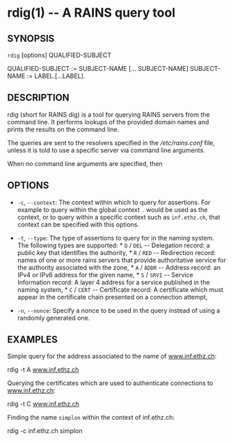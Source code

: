 rdig(1) -- A RAINS query tool
=================================

## SYNOPSIS

`rdig` [options] QUALIFIED-SUBJECT

QUALIFIED-SUBJECT := SUBJECT-NAME [... SUBJECT-NAME]
SUBJECT-NAME := LABEL.[...LABEL].

## DESCRIPTION

rdig (short for RAINS dig) is a tool for querying RAINS servers from the command line. It performs
lookups of the provided domain names and prints the results on the command line.

The queries are sent to the resolvers specified in the */etc/rains.conf* file, unless it is told to
use a specific server via command line arguments.

When no command line arguments are specified, then 

## OPTIONS

* `-c`, `--context`:
    The context within which to query for assertions. For example to query within the global context `.` would be used as the context, or to query within a specific context such as `inf.ethz.ch`, that context can be specified with this options.

* `-t`, `--type`:
    The type of assertions to query for in the naming system. The following types are supported:
        * `D` / `DEL` -- Delegation record: a public key that identifies the authority,
        * `R` / `RED` -- Redirection record: names of one or more rains servers that provide authoritative service for the authority associated with the zone,
        * `A` / `ADDR` -- Address record: an IPv4 or IPv6 address for the given name,
        * `S` / `SRVI` -- Service Information record: A layer 4 address for a service published in the naming system,
        * `C` / `CERT` -- Certificate record: A certificate which must appear in the certificate chain presented on a connection attempt,

* `-n`, `--nonce`:
    Specify a nonce to be used in the query instead of using a randomly generated one.

## EXAMPLES

Simple query for the address associated to the name of www.inf.ethz.ch:

rdig -t A www.inf.ethz.ch

Querying the certificates which are used to authenticate connections to www.inf.ethz.ch:

rdig -t C www.inf.ethz.ch

Finding the name `simplon` within the context of inf.ethz.ch:

rdig -c inf.ethz.ch simplon

